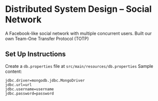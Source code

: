 # Distributed System Design – Social Network
A Facebook-like social network with multiple concurrent users.
Built our own Team-One Transfer Protocol (TOTP)

## Set Up Instructions
Create a `db.properties` file at `src/main/resources/db.properties`
Sample content:
```
jdbc.driver=mongodb.jdbc.MongoDriver
jdbc.url=url
jdbc.username=username
jdbc.password=password
```
